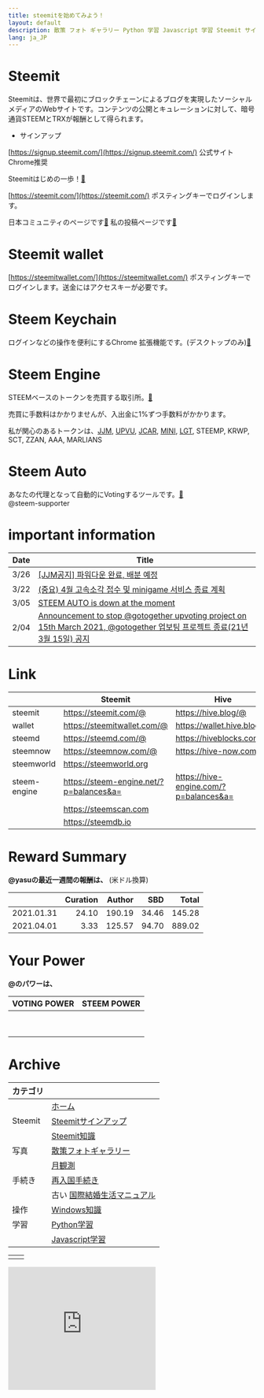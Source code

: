 ```yaml
---
title: steemitを始めてみよう！
layout: default
description: 散策 フォト ギャラリー Python 学習 Javascript 学習 Steemit サインアップ Steemit ノウハウ 再入国 手続き 国際結婚生活マニュアル
lang: ja_JP
---
```


# Steemit 
Steemitは、世界で最初にブロックチェーンによるブログを実現したソーシャルメディアのWebサイトです。コンテンツの公開とキュレーションに対して、暗号通貨STEEMとTRXが報酬として得られます。

* サインアップ

[https://signup.steemit.com/](https://signup.steemit.com/) 公式サイト Chrome推奨

Steemitはじめの一歩！[🚀](https://steemit.com/japanese/@yasu/7fuxcn-steemit)

[https://steemit.com/](https://steemit.com/) ポスティングキーでログインします。

日本コミュニティのページです[🚀](https://steemit.com/created/japanese) 私の投稿ページです[🚀](https://steemit.com/@yasu) 

# Steemit wallet

[https://steemitwallet.com/](https://steemitwallet.com/) ポスティングキーでログインします。送金にはアクセスキーが必要です。

# Steem Keychain

ログインなどの操作を便利にするChrome 拡張機能です。(デスクトップのみ)[🚀](https://chrome.google.com/webstore/detail/jhgnbkkipaallpehbohjmkbjofjdmeid)




# Steem Engine

STEEMベースのトークンを売買する取引所。[🚀](https://steem-engine.net/)

売買に手数料はかかりませんが、入出金に1%ずつ手数料がかかります。

私が関心のあるトークンは、[JJM](https://steemit.com/@virus707/posts), [UPVU](https://steemit.com/@upvu/posts), [JCAR](https://steemit.com/@jcarvoting/posts), [MINI](https://steemit.com/@minigame/posts), [LGT](https://steemit.com/@gotogether/posts), STEEMP, KRWP, SCT, ZZAN, AAA, MARLIANS

# Steem Auto

あなたの代理となって自動的にVotingするツールです。[🚀](https://steemdb.online/)  
@steem-supporter

# important information

|Date|Title|
|---|---|
|3/26|[[JJM공지] 파워다운 완료, 배분 예정](https://steemit.com/jjm/@virus707/5ydqxl-jjm)|
|3/22|[(중요) 4월 고속소각 접수 및 minigame 서비스 종료 계획](https://steemit.com/mini/@minigame/4-minigame)|
|3/05|[STEEM AUTO is down at the moment](https://steemit.com/steemauto/@steem-supporter/steem-auto-is-down-at-the-moment)|
|2/04|[Announcement to stop @gotogether upvoting project on 15th March 2021, @gotogether 업보팅 프로젝트 종료(21년 3월 15일) 공지](https://steemit.com/dblog/@gotogether/announcement-to-stop-gotogether-upvoting-project-in-15th-march-2021-gotogether-21-3-15)|

# Link

<table>
  <thead>
    <tr>
      <th> </th>
      <th>Steemit</th>
      <th>Hive</th>
    </tr>
  </thead>
  <tbody>
    <tr>
      <td>steemit</td>
      <td><a href="https://steemit.com/@">https://steemit.com/@</a></td>
      <td><a href="https://hive.blog/@">https://hive.blog/@</a></td>
    </tr>
    <tr>
      <td>wallet</td>
      <td><a href="https://steemitwallet.com/@">https://steemitwallet.com/@</a></td>
      <td><a href="https://wallet.hive.blog/@">https://wallet.hive.blog/@</a></td>
    </tr>
    <tr>
      <td>steemd</td>
      <td><a href="https://steemd.com/@">https://steemd.com/@</a></td>
      <td><a href="https://hiveblocks.com/@">https://hiveblocks.com/@</a></td>
    </tr>
    <tr>
      <td>steemnow</td>
      <td><a href="https://steemnow.com/@">https://steemnow.com/@</a></td>
      <td><a href="https://hive-now.com/@">https://hive-now.com/@</a></td>
    </tr>
    <tr>
      <td>steemworld</td>
      <td><a href="https://steemworld.org">https://steemworld.org</a></td>
      <td> </td>
    </tr>
    <tr>
      <td>steem-engine</td>
      <td><a href="https://steem-engine.net/?p=balances&amp;a=">https://steem-engine.net/?p=balances&amp;a=</a></td>
      <td><a href="https://hive-engine.com/?p=balances&amp;a=">https://hive-engine.com/?p=balances&amp;a=</a></td>
    </tr>
    <tr>
      <td> </td>
      <td><a href="https://steemscan.com">https://steemscan.com</a></td>
      <td> </td>
    </tr>
    <tr>
      <td> </td>
      <td><a href="https://steemdb.io">https://steemdb.io</a></td>
      <td> </td>
    </tr>
  </tbody>
</table>

# Reward Summary

**@yasuの最近一週間の報酬は、**
(米ドル換算)

||Curation|Author|SBD|Total|
|---|---:|---:|---:|---:|
|2021.01.31|24.10|190.19|34.46|145.28|
|2021.04.01|3.33|125.57|94.70|889.02|


# Your Power

**@<a id=userName></a>のパワーは、**

|VOTING POWER|STEEM POWER|
|---|---:|
|<a id=votingPower></a>|<a id=steemPower></a>|
||<a id=sp1></a><br/><a id=sp2></a><br/><a id=sp3></a>|

# Archive

|カテゴリ||
|---|---|
||[ホーム](./)|
|Steemit|[Steemitサインアップ](./archive/steemitsignup.html)|
||[Steemit知識](./archive/steemittips.html)|
|写真|[散策フォトギャラリー](./archive/photogarally.html)|
||[月観測](./archive/moon.html)|
|手続き|[再入国手続き](./archive/hikorea.html)|
||古い [国際結婚生活マニュアル](./kokusai/)|
|操作|[Windows知識](./archive/windowstips.html)|
|学習|[Python学習](./archive/python.html)|
||[Javascript学習](./archive/javascript.html)|





<script src="https://code.jquery.com/jquery-3.2.1.slim.min.js" integrity="sha384-KJ3o2DKtIkvYIK3UENzmM7KCkRr/rE9/Qpg6aAZGJwFDMVNA/GpGFF93hXpG5KkN" crossorigin="anonymous"></script>
<script src="https://github.com/steemit/steem-js/releases/download/v0.7.7/steem.min.js"></script>
<script src="./index.js"></script>

|||
|---|---|
|||

<iframe src="https://rcm-fe.amazon-adsystem.com/e/cm?o=9&p=12&l=ur1&category=gift_certificates&banner=1SYCAVH40V67ZW41NT02&f=ifr&linkID=40cfd882496e423cc49e919f4061b488&t=ojagggyo-22&tracking_id=ojagggyo-22" width="300" height="250" scrolling="no" border="0" marginwidth="0" style="border:none;" frameborder="0"></iframe>
